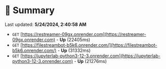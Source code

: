 # 📖 Summary
Last updated: **5/24/2024, 2:40:58 AM**

- `GET` [https://restreamer-09gx.onrender.com](https://restreamer-09gx.onrender.com) - **Up** (22405ms)
- `GET` [https://filestreambot-b5k6.onrender.com/](https://filestreambot-b5k6.onrender.com/) - **Up** (31332ms)
- `GET` [https://jupyterlab-python3-12-3.onrender.com](https://jupyterlab-python3-12-3.onrender.com) - **Up** (21276ms)
